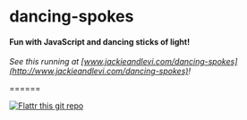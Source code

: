 # dancing-spokes

#### Fun with JavaScript and dancing sticks of light!

_See this running at [www.jackieandlevi.com/dancing-spokes](http://www.jackieandlevi.com/dancing-spokes)!_

======

[![Flattr this git repo](http://api.flattr.com/button/flattr-badge-large.png)](https://flattr.com/submit/auto?user_id=levisl176&url=github.com/levisl176/dancing-spokes&title=dancing-spokes&language=javascript&tags=github&category=software)
